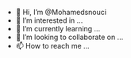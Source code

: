 - 👋 Hi, I’m @Mohamedsnouci
- 👀 I’m interested in ...
- 🌱 I’m currently learning ...
- 💞️ I’m looking to collaborate on ...
- 📫 How to reach me ...

<!---
Mohamedsnouci/Mohamedsnouci is a ✨ special ✨ repository because its `README.md` (this file) appears on your GitHub profile.
You can click the Preview link to take a look at your changes.
--->
